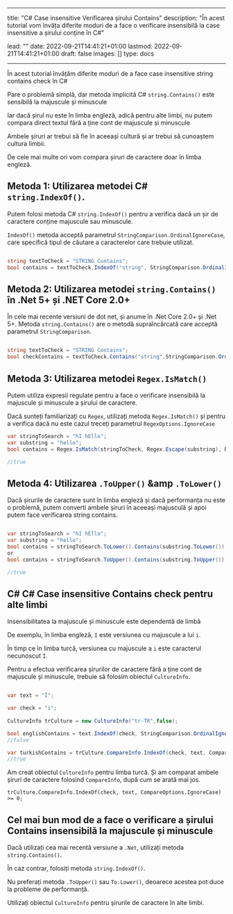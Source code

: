 
---
title: "C# Case insensitive Verificarea șirului Contains"
description: "În acest tutorial vom învăța diferite moduri de a face o verificare insensibilă la case insensitive a șirului conține în C#"

lead: ""
date: 2022-09-21T14:41:21+01:00
lastmod: 2022-09-21T14:41:21+01:00
draft: false
images: []
type: docs

---


În acest tutorial învățăm diferite moduri de a face case insensitive string contains check în C# 

Pare o problemă simplă, dar metoda implicită C# `string.Contains()` este sensibilă la majuscule și minuscule 

Iar dacă șirul nu este în limba engleză, adică pentru alte limbi, nu putem compara direct textul fără a ține cont de majuscule și minuscule 

Ambele șiruri ar trebui să fie în aceeași cultură și ar trebui să cunoaștem cultura limbii.

De cele mai multe ori vom compara șiruri de caractere doar în limba engleză.

## Metoda 1: Utilizarea metodei C# `string.IndexOf()`.

Putem folosi metoda C# `string.IndexOf()` pentru a verifica dacă un șir de caractere conține majuscule sau minuscule.

`IndexOf()` metoda acceptă parametrul `StringComparison.OrdinalIgnoreCase`, care specifică tipul de căutare a caracterelor care trebuie utilizat.

```csharp

string textToCheck = "STRING Contains";
bool contains = textToCheck.IndexOf("string", StringComparison.OrdinalIgnoreCase) >= 0;

```

## Metoda 2: Utilizarea metodei `string.Contains()` în .Net 5+ și .NET Core 2.0+

În cele mai recente versiuni de dot net, și anume în .Net Core 2.0+ și .Net 5+. Metoda `string.Contains()` are o metodă supraîncărcată care acceptă parametrul `StringComparison`.

```csharp

string textToCheck = "STRING Contains";
bool checkContains = textToCheck.Contains("string",StringComparison.OrdinalIgnoreCase);

```

## Metoda 3: Utilizarea metodei `Regex.IsMatch()` 

Putem utiliza expresii regulate pentru a face o verificare insensibilă la majuscule și minuscule a șirului de caractere.

Dacă sunteți familiarizați cu `Regex`, utilizați metoda `Regex.IsMatch()` și pentru a verifica dacă nu este cazul treceți parametrul `RegexOptions.IgnoreCase` 

```csharp
var stringToSearch = "hI hEllo";
var substring = "hello";
bool contains = Regex.IsMatch(stringToCheck, Regex.Escape(substring), RegexOptions.IgnoreCase);

//true

```

## Metoda 4: Utilizarea `.ToUpper()` &amp `.ToLower()`

Dacă șirurile de caractere sunt în limba engleză și dacă performanța nu este o problemă, putem converti ambele șiruri în aceeași majusculă și apoi putem face verificarea string contains.

```csharp

var stringToSearch = "hI hEllo";
var substring = "hello";
bool contains = stringToSearch.ToLower().Contains(substring.ToLower());
or 
bool contains = stringToSearch.ToUpper().Contains(substring.ToUpper());

//true

```
## C# C# Case insensitive Contains check pentru alte limbi

Insensibilitatea la majuscule și minuscule este dependentă de limbă 

De exemplu, în limba engleză, `I` este versiunea cu majuscule a lui `i`.

În timp ce în limba turcă, versiunea cu majuscule a `i` este caracterul necunoscut `İ`.

Pentru a efectua verificarea șirurilor de caractere fără a ține cont de majuscule și minuscule, trebuie să folosim obiectul `CultureInfo`.


```csharp

var text = "İ";

var check = "i";
            
CultureInfo trCulture = new CultureInfo("tr-TR",false);

bool englishContains = text.IndexOf(check, StringComparison.OrdinalIgnoreCase) >= 0;
//false

var turkishContains = trCulture.CompareInfo.IndexOf(check, text, CompareOptions.IgnoreCase) >= 0;
//true
```

Am creat obiectul `CultureInfo` pentru limba turcă. Și am comparat ambele șiruri de caractere folosind `CompareInfo`, după cum se arată mai jos.

```
trCulture.CompareInfo.IndexOf(check, text, CompareOptions.IgnoreCase) >= 0;
```

## Cel mai bun mod de a face o verificare a șirului Contains insensibilă la majuscule și minuscule

Dacă utilizați cea mai recentă versiune a `.Net`, utilizați metoda `string.Contains()`.

În caz contrar, folosiți metoda `string.IndexOf()`.

Nu preferați metoda `.ToUpper()` sau `To.Lower()`, deoarece acestea pot duce la probleme de performanță.

Utilizați obiectul `CultureInfo` pentru șirurile de caractere în alte limbi.

